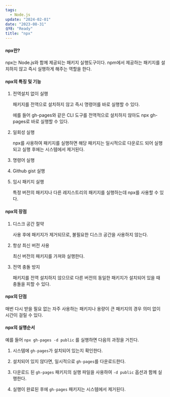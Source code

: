 ```yaml
---
tags:
  - Node.js
update: "2024-02-01"
date: "2023-08-31"
상태: "Ready"
title: "npx"
---
```

#### npx란?

npx는 Node.js와 함께 제공되는 패키지 실행도구이다.  npm에서 제공하는 패키지를 설치하지 않고 즉시 실행하게 해주는 역할을 한다. 

#### npx의 특징 및 기능

1. 전역설치 없이 실행

    패키지를 전역으로 설치하지 않고 즉시 명령어를 바로 실행할 수 있다.

    에를 들어  gh-pages와 같은 CLI 도구를 전역적으로 설치하지 않아도 npx gh-pages로 바로 실행할 수 있다.

1. 일회성 실행

    npx를 사용하여 패키지를 실행하면 해당 패키지는 일시적으로 다운로드 되어 실행되고 실행 후에는 시스템에서 제거된다. 

1. 명령어 실행

1. Github gist 실행

1. 임시 패키지 실행

    특정 버전의 패키지나 다른 레지스트리의 패키지를 실행하는데 npx를 사용할 수 있다. 

#### npx의 장점

1. 디스크 공간 절약

    사용 후에 패키지가 제거되므로, 불필요한 디스크 공간을 사용하지 않는다. 

1. 항상 최신 버전 사용

    최신 버전의 패키지를 가져와 실행한다. 

1. 전역 충돌 방지

    패키지를 전역 설치하지 않으므로 다른 버전의 동일한 패키지가 설치되어 있을 때 충돌을 피할 수 있다. 

#### npx의 단점

매번 다시 받을 필요 없는 자주 사용하는 패키지나 용량이 큰 패키지의 경우 의미 없이 시간이 걸릴 수 있다. 

#### npx의 실행순서

예를 들어 `npx gh-pages -d public` 를 실행하면 다음의 과정을 거친다. 

1. 시스템에 `gh-pages`가 설치되어 있는지 확인한다. 

1. 설치되어 있지 않다면, 일시적으로 `gh-pages`를 다운로드한다. 

1. 다운로드 된 `gh-pages` 패키지의 실행 파일을 사용하여 `-d public` 옵션과 함께 실행한다. 

1. 실행이 완료된 후에 `gh-pages` 패키지는 시스템에서 제거된다. 



